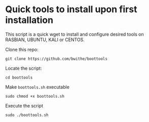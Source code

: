 # Quick tools to install upon first installation
This script is a quick wget to install and configure desired tools on RASBIAN, UBUNTU, KALI or CENTOS.

Clone this repo: 

```
git clone https://github.com/bwithe/boottools
```

Locate the script: 

```
cd boottools
```

Make `boottools.sh` executable

```
sudo chmod +x boottools.sh
```

Execute the script

```
sudo ./boottools.sh
```

